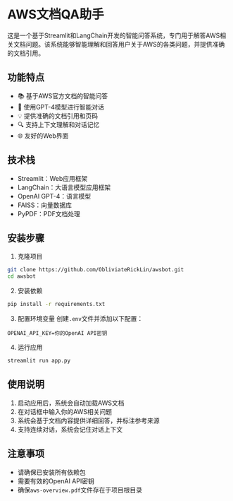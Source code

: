 # AWS文档QA助手

这是一个基于Streamlit和LangChain开发的智能问答系统，专门用于解答AWS相关文档问题。该系统能够智能理解和回答用户关于AWS的各类问题，并提供准确的文档引用。

## 功能特点

- 📚 基于AWS官方文档的智能问答
- 🤖 使用GPT-4模型进行智能对话
- 💡 提供准确的文档引用和页码
- 🔍 支持上下文理解和对话记忆
- 🌐 友好的Web界面

## 技术栈

- Streamlit：Web应用框架
- LangChain：大语言模型应用框架
- OpenAI GPT-4：语言模型
- FAISS：向量数据库
- PyPDF：PDF文档处理

## 安装步骤

1. 克隆项目
```bash
git clone https://github.com/ObliviateRickLin/awsbot.git
cd awsbot
```

2. 安装依赖
```bash
pip install -r requirements.txt
```

3. 配置环境变量
创建`.env`文件并添加以下配置：
```
OPENAI_API_KEY=你的OpenAI API密钥
```

4. 运行应用
```bash
streamlit run app.py
```

## 使用说明

1. 启动应用后，系统会自动加载AWS文档
2. 在对话框中输入你的AWS相关问题
3. 系统会基于文档内容提供详细回答，并标注参考来源
4. 支持连续对话，系统会记住对话上下文

## 注意事项

- 请确保已安装所有依赖包
- 需要有效的OpenAI API密钥
- 确保`aws-overview.pdf`文件存在于项目根目录 